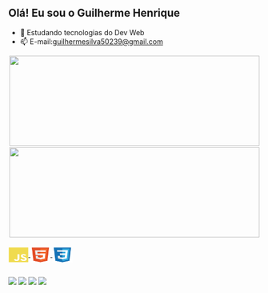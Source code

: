 ## Olá! Eu sou o Guilherme Henrique

- 🌱 Estudando tecnologias do Dev Web
- 📫 E-mail:guilhermesilva50239@gmail.com
<div align="center">
  <a href="https://github.com/GuilhermeHenrii">
  <img height="180em" width="500em" src="https://github-readme-stats.vercel.app/api?username=GuilhermeHenrii&show_icons=true&theme=highcontrast&include_all_commits=true&count_private=true"/>
  <img height="180em" width="500em" src="https://github-readme-stats.vercel.app/api/top-langs/?username=GuilhermeHenrii&layout=compact&langs_count=7&theme=highcontrast"/>
</div>
<div style="display: inline_block"><br>
  <img align="center" alt="gui-Js" height="30" width="40" src="https://raw.githubusercontent.com/devicons/devicon/master/icons/javascript/javascript-plain.svg">
  <img align="center" alt="gui-HTML" height="30" width="40" src="https://raw.githubusercontent.com/devicons/devicon/master/icons/html5/html5-original.svg">
  <img align="center" alt="gui-CSS" height="30" width="40" src="https://raw.githubusercontent.com/devicons/devicon/master/icons/css3/css3-original.svg">
</div>

  ##
  <div> 
  <a href="https://www.instagram.com/henri_guui/" target="_blank"><img src="https://img.shields.io/badge/-Instagram-%23E4405F?style=for-the-badge&logo=instagram&logoColor=white" target="_blank"></a>
 <a href="" target="_blank"><img src="https://img.shields.io/badge/Discord-7289DA?style=for-the-badge&logo=discord&logoColor=white" target="_blank"></a> 
 <a href = "guilhermesilva50239@gmail.com"><img src="https://img.shields.io/badge/-Gmail-%23333?style=for-the-badge&logo=gmail&logoColor=white" target="_blank"></a>
  <a href="https://www.linkedin.com/in/guilherme-henrique-7aab6b229/" target="_blank"><img src="https://img.shields.io/badge/-LinkedIn-%230077B5?style=for-the-badge&logo=linkedin&logoColor=white" target="_blank"></a> 
 </div>
 
